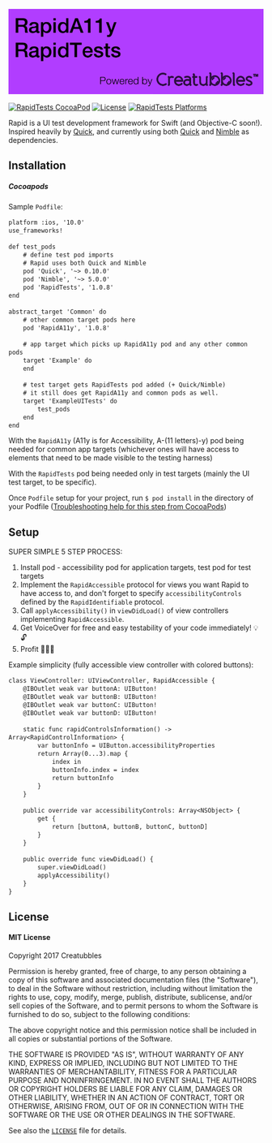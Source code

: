![RapidA11y & RapidTests powered by Creatubbles](Resources/bannerCreatubbles.png)

[![RapidTests CocoaPod](https://img.shields.io/cocoapods/v/RapidTests.svg)](https://cocoapods.org/pods/RapidTests)
[![License](https://img.shields.io/badge/license-MIT-lightgrey.svg)](https://github.com/creatubbles/Rapid/blob/master/LICENSE.md)
[![RapidTests Platforms](https://img.shields.io/cocoapods/p/RapidTests.svg)](https://cocoapods.org/pods/RapidTests)

Rapid is a UI test development framework for Swift (and Objective-C soon!).
Inspired heavily by [Quick](https://github.com/Quick/quick), and currently using both [Quick](https://github.com/Quick/quick) and [Nimble](https://github.com/Quick/Nimble) as dependencies. 

## Installation
##### Cocoapods

Sample `Podfile`:

```
platform :ios, '10.0'
use_frameworks!

def test_pods
    # define test pod imports
    # Rapid uses both Quick and Nimble
    pod 'Quick', '~> 0.10.0'
    pod 'Nimble', '~> 5.0.0'
    pod 'RapidTests', '1.0.8'
end

abstract_target 'Common' do
    # other common target pods here   
    pod 'RapidA11y', '1.0.8'

    # app target which picks up RapidA11y pod and any other common pods
    target 'Example' do 
    end

    # test target gets RapidTests pod added (+ Quick/Nimble)
    # it still does get RapidA11y and common pods as well. 
    target 'ExampleUITests' do
        test_pods 
    end
end

```

With the `RapidA11y` (A11y is for Accessibility, A-(11 letters)-y) pod being needed for common app targets (whichever ones will have access to elements that need to be made visible to the testing harness)

With the `RapidTests` pod being needed only in test targets (mainly the UI test target, to be specific).

Once `Podfile` setup for your project, run `$ pod install` in the directory of your Podfile ([Troubleshooting help for this step from CocoaPods](https://guides.cocoapods.org/using/troubleshooting.html))

## Setup

SUPER SIMPLE 5 STEP PROCESS:

1) Install pod - accessibility pod for application targets, test pod for test targets
2) Implement the `RapidAccessible` protocol for views you want Rapid to have access to, and don't forget to
specify `accessibilityControls` defined by the `RapidIdentifiable` protocol. 
3) Call `applyAccessibility()` in `viewDidLoad()` of view controllers implementing `RapidAccessible`.
4) Get VoiceOver for free and easy testability of your code immediately! :bulb::unlock:
5) Profit :tada::tada::tada:

Example simplicity (fully accessible view controller with colored buttons):
```
class ViewController: UIViewController, RapidAccessible {
    @IBOutlet weak var buttonA: UIButton!
    @IBOutlet weak var buttonB: UIButton!
    @IBOutlet weak var buttonC: UIButton!
    @IBOutlet weak var buttonD: UIButton!

    static func rapidControlsInformation() -> Array<RapidControlInformation> {
        var buttonInfo = UIButton.accessibilityProperties
        return Array(0...3).map {
            index in
            buttonInfo.index = index
            return buttonInfo
        }
    }

    public override var accessibilityControls: Array<NSObject> {
        get {
            return [buttonA, buttonB, buttonC, buttonD]
        }
    }

    public override func viewDidLoad() {
        super.viewDidLoad()
        applyAccessibility()
    }
}

```

## License
#### MIT License

Copyright 2017 Creatubbles

Permission is hereby granted, free of charge, to any person obtaining a copy of this software and associated documentation files (the "Software"), to deal in the Software without restriction, including without limitation the rights to use, copy, modify, merge, publish, distribute, sublicense, and/or sell copies of the Software, and to permit persons to whom the Software is furnished to do so, subject to the following conditions:

The above copyright notice and this permission notice shall be included in all copies or substantial portions of the Software.

THE SOFTWARE IS PROVIDED "AS IS", WITHOUT WARRANTY OF ANY KIND, EXPRESS OR IMPLIED, INCLUDING BUT NOT LIMITED TO THE WARRANTIES OF MERCHANTABILITY, FITNESS FOR A PARTICULAR PURPOSE AND NONINFRINGEMENT. IN NO EVENT SHALL THE AUTHORS OR COPYRIGHT HOLDERS BE LIABLE FOR ANY CLAIM, DAMAGES OR OTHER LIABILITY, WHETHER IN AN ACTION OF CONTRACT, TORT OR OTHERWISE, ARISING FROM, OUT OF OR IN CONNECTION WITH THE SOFTWARE OR THE USE OR OTHER DEALINGS IN THE SOFTWARE.

See also the [`LICENSE`](LICENSE.md) file for details.
